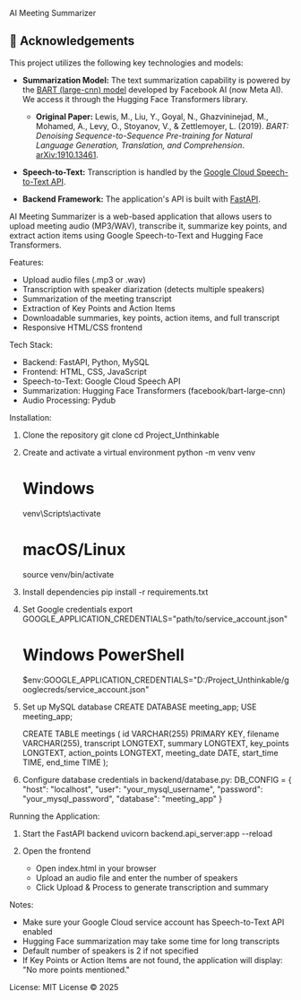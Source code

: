 AI Meeting Summarizer
## 🙏 Acknowledgements

This project utilizes the following key technologies and models:

* **Summarization Model:** The text summarization capability is powered by the [BART (large-cnn) model](https://huggingface.co/facebook/bart-large-cnn) developed by Facebook AI (now Meta AI). We access it through the Hugging Face Transformers library.
    * **Original Paper:** Lewis, M., Liu, Y., Goyal, N., Ghazvininejad, M., Mohamed, A., Levy, O., Stoyanov, V., & Zettlemoyer, L. (2019). *BART: Denoising Sequence-to-Sequence Pre-training for Natural Language Generation, Translation, and Comprehension*. [arXiv:1910.13461](https://arxiv.org/abs/1910.13461).

* **Speech-to-Text:** Transcription is handled by the [Google Cloud Speech-to-Text API](https://cloud.google.com/speech-to-text).

* **Backend Framework:** The application's API is built with [FastAPI](https://fastapi.tiangolo.com/).



AI Meeting Summarizer is a web-based application that allows users to upload meeting audio (MP3/WAV), transcribe it, summarize key points, and extract action items using Google Speech-to-Text and Hugging Face Transformers.

Features:
- Upload audio files (.mp3 or .wav)
- Transcription with speaker diarization (detects multiple speakers)
- Summarization of the meeting transcript
- Extraction of Key Points and Action Items
- Downloadable summaries, key points, action items, and full transcript
- Responsive HTML/CSS frontend

Tech Stack:
- Backend: FastAPI, Python, MySQL
- Frontend: HTML, CSS, JavaScript
- Speech-to-Text: Google Cloud Speech API
- Summarization: Hugging Face Transformers (facebook/bart-large-cnn)
- Audio Processing: Pydub

Installation:

1. Clone the repository
   git clone <your-repo-url>
   cd Project_Unthinkable

2. Create and activate a virtual environment
   python -m venv venv
   # Windows
   venv\Scripts\activate
   # macOS/Linux
   source venv/bin/activate

3. Install dependencies
   pip install -r requirements.txt

4. Set Google credentials
   export GOOGLE_APPLICATION_CREDENTIALS="path/to/service_account.json"
   # Windows PowerShell
   $env:GOOGLE_APPLICATION_CREDENTIALS="D:/Project_Unthinkable/googlecreds/service_account.json"

5. Set up MySQL database
   CREATE DATABASE meeting_app;
   USE meeting_app;

   CREATE TABLE meetings (
       id VARCHAR(255) PRIMARY KEY,
       filename VARCHAR(255),
       transcript LONGTEXT,
       summary LONGTEXT,
       key_points LONGTEXT,
       action_points LONGTEXT,
       meeting_date DATE,
       start_time TIME,
       end_time TIME
   );

6. Configure database credentials in backend/database.py:
   DB_CONFIG = {
       "host": "localhost",
       "user": "your_mysql_username",
       "password": "your_mysql_password",
       "database": "meeting_app"
   }

Running the Application:

1. Start the FastAPI backend
   uvicorn backend.api_server:app --reload

2. Open the frontend
   - Open index.html in your browser
   - Upload an audio file and enter the number of speakers
   - Click Upload & Process to generate transcription and summary

Notes:
- Make sure your Google Cloud service account has Speech-to-Text API enabled
- Hugging Face summarization may take some time for long transcripts
- Default number of speakers is 2 if not specified
- If Key Points or Action Items are not found, the application will display:
  "No more points mentioned."

License:
MIT License © 2025
